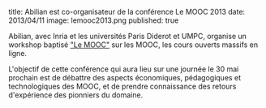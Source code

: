title: Abilian est co-organisateur de la conférence Le MOOC 2013
date: 2013/04/11
image: lemooc2013.png
published: true

Abilian, avec Inria et les universités Paris Diderot et UMPC, organise un
workshop baptisé ["Le MOOC"](http://www.lemooc.com/) sur les MOOC, les cours
ouverts massifs en ligne.

L'objectif de cette conférence qui aura lieu sur une journée le 30 mai prochain
est de débattre des aspects économiques, pédagogiques et technologiques des
MOOC, et de prendre connaissance des retours d'expérience des pionniers du
domaine.